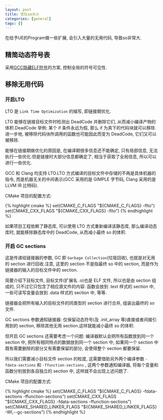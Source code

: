 ```yaml
---
layout: post
title: 优化so大小
categories: [general]
tags: []
---
```


在给予UE的Program做一些扩展, 会引入大量的无用代码, 导致so非常大.

## 精简动态符号表

采用[GCC隐藏ELF符号](./2017-05-06-gcc_hidden_symbols)的方案, 控制全局的符号可见性.

## 移除无用代码

### 开启LTO

LTO 是 `Link Time Optimization` 的缩写, 即链接期优化.

LTO 能够在链接目标文件时检测出 DeadCode 并删除它们, 从而减小编译产物的体积.DeadCode 举例: 某个 if 条件永远为假, 那么 if 为真下的代码块就可以移除.
进一步地, 被移除代码块所调用的函数也可能因此而变为 DeadCode, 它们又可以被移除.

能够在链接期做优化的原因是, 在编译期很多信息还不能确定, 只有局部信息, 无法执行一些优化.但是链接时大部分信息都确定了, 相当于获取了全局信息, 所以可以进行一些优化.

GCC 和 Clang 均支持 LTO.LTO 方式编译的目标文件中存储的不再是具体机器的指令, 而是机器无关的中间表示(GCC 采用的是 GIMPLE 字节码, Clang 采用的是 LLVM IR 比特码).

CMake 项目的配置方式: 

{% highlight cmake %}
set(CMAKE_C_FLAGS "${CMAKE_C_FLAGS} -flto")
set(CMAKE_CXX_FLAGS "${CMAKE_CXX_FLAGS} -flto")
{% endhighlight %}

如果项目工程依赖了静态库, 可以使用 LTO 方式重新编译该静态库, 那么编译动态库时, 就能移除静态库中的 DeadCode, 从而减小最终 so 的体积.

### 开启 GC sections

这是传递给链接器的参数, GC 即 `Garbage Collection`(垃圾回收), 也就是对无用的 section 进行回收.注意, 这里的 section 不是指最终 so 中的 section, 而是作为链接器的输入的目标文件中的 section.

简要介绍下目标文件, 目标文件(扩展名 .o)也是 ELF 文件, 所以也是由 section 组成的, 只不过它只包含了相应源文件的内容: 函数会放到 .text 样式的 section 中, 一些可读写变量会放到 .data 样式的 section 中, 等等.

链接器会把所有输入的目标文件的同类型的 section 进行合并, 组装出最终的 so 文件.

GC sections 参数通知链接器: 仅保留动态符号(及 .init_array 等)直接或者间接引用到的 section, 移除其他无用 section.这样就能减小最终 so 的体积.

但开启 GC sections 还需要考虑一个问题: 编译器默认会把所有函数放到同一个 section 中, 把所有相同特点的数据放到同一个 section 中, 如果同一个 section 中既有需要删除的部分又有需要保留的部分, 会使得整个 section 都要保留.

所以我们需要减小目标文件 section 的粒度, 这需要借助另外两个编译参数 `-fdata-sections` 和 `-ffunction-sections` , 这两个参数通知编译器, 将每个变量和函数分别放到各自独立的 section 中, 这样就不会出现上述问题了.

CMake 项目的配置方式: 

{% highlight cmake %}
set(CMAKE_C_FLAGS "${CMAKE_C_FLAGS} -fdata-sections -ffunction-sections")
set(CMAKE_CXX_FLAGS "${CMAKE_CXX_FLAGS} -fdata-sections -ffunction-sections")
set(CMAKE_SHARED_LINKER_FLAGS "${CMAKE_SHARED_LINKER_FLAGS} -Wl,--gc-sections")
{% endhighlight %}
